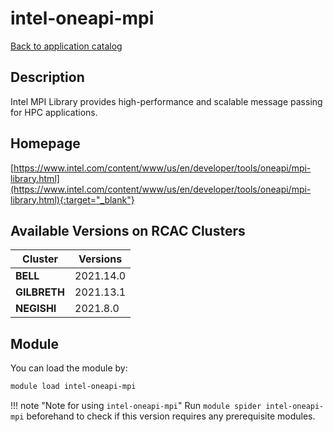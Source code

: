 # intel-oneapi-mpi

[Back to application catalog](../app_catalog.md)

## Description

Intel MPI Library provides high-performance and scalable message passing for HPC applications.

## Homepage

[https://www.intel.com/content/www/us/en/developer/tools/oneapi/mpi-library.html](https://www.intel.com/content/www/us/en/developer/tools/oneapi/mpi-library.html){:target="_blank"}

## Available Versions on RCAC Clusters

|Cluster|Versions|
|---|---|
**BELL**|2021.14.0
**GILBRETH**|2021.13.1
**NEGISHI**|2021.8.0

## Module

You can load the module by:

```bash
module load intel-oneapi-mpi
```

!!! note "Note for using `intel-oneapi-mpi`"
    Run `module spider intel-oneapi-mpi` beforehand to check if this version requires any prerequisite modules.

